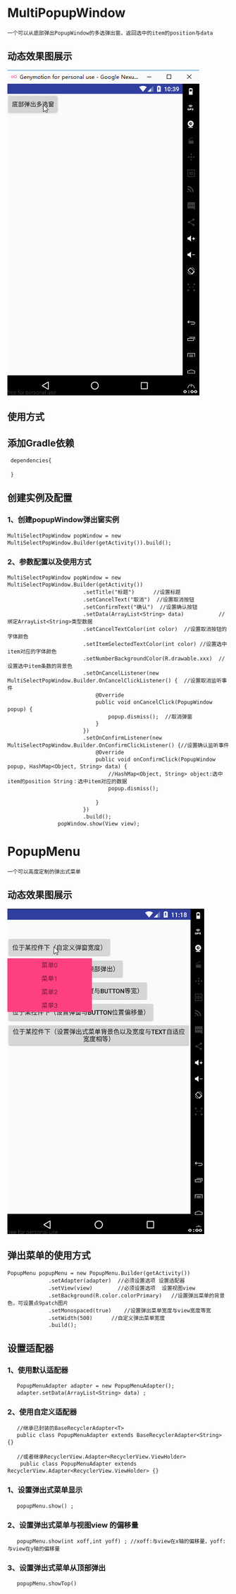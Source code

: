 # **MultiPopupWindow**
    一个可以从底部弹出PopupWindow的多选弹出窗，返回选中的item的position与data
## 动态效果图展示
![image](https://github.com/Sotardust/popupwindow/blob/master/gif/popupWindow.gif)

## 使用方式

## 添加Gradle依赖

     dependencies{
     
     }

## 创建实例及配置
### 1、创建popupWindow弹出窗实例
    MultiSelectPopWindow popWindow = new MultiSelectPopWindow.Builder(getActivity()).build();
### 2、参数配置以及使用方式
    MultiSelectPopWindow popWindow = new MultiSelectPopWindow.Builder(getActivity())
                            .setTitle("标题")      //设置标题
                            .setCancelText("取消")  //设置取消按钮
                            .setConfirmText("确认")  //设置确认按钮
                            .setData(ArrayList<String> data)           //绑定ArrayList<String>类型数据
                            .setCancelTextColor(int color)  //设置取消按钮的字体颜色
                            .setItemSelectedTextColor(int color) //设置选中item对应的字体颜色
                            .setNumberBackgroundColor(R.drawable.xxx)  //设置选中item条数的背景色
                            .setOnCancelListener(new MultiSelectPopWindow.Builder.OnCancelClickListener() {  //设置取消监听事件
                                @Override
                                public void onCancelClick(PopupWindow popup) {
                                    popup.dismiss();  //取消弹窗
                                }
                            })
                            .setOnConfirmListener(new MultiSelectPopWindow.Builder.OnConfirmClickListener() {//设置确认监听事件
                                @Override
                                public void onConfirmClick(PopupWindow popup, HashMap<Object, String> data) {
                                    //HashMap<Object, String> object:选中item的position String：选中item对应的数据
                                    popup.dismiss();

                                }
                            })
                            .build();
                    popWindow.show(View view);
# **PopupMenu**
    一个可以高度定制的弹出式菜单
    
## 动态效果图展示
![image](https://github.com/Sotardust/popupwindow/blob/master/gif/popupmenu.gif)
## 弹出菜单的使用方式
    PopupMenu popupMenu = new PopupMenu.Builder(getActivity())
                 .setAdapter(adapter)  //必须设置选项 设置适配器
                 .setView(view)        //必须设置选项  设置视图view
                 .setBackground(R.color.colorPrimary)   //设置弹出菜单的背景色，可设置点9patch图片
                 .setMonospaced(true)    //设置弹出菜单宽度与view宽度等宽
                 .setWidth(500)      //自定义弹出菜单宽度
                 .build();
## 设置适配器
### 1、使用默认适配器
       PopupMenuAdapter adapter = new PopupMenuAdapter();
       adapter.setData(ArrayList<String> data) ;
### 2、使用自定义适配器 
       //继承已封装的BaseRecyclerAdapter<T> 
       public class PopupMenuAdapter extends BaseRecyclerAdapter<String> {}
       
       //或者继承RecyclerView.Adapter<RecyclerView.ViewHolder>
        public class PopupMenuAdapter extends RecyclerView.Adapter<RecyclerView.ViewHolder> {}
       
### 1、设置弹出式菜单显示
       popupMenu.show() ;
### 2、设置弹出式菜单与视图view 的偏移量
       popupMenu.show(int xoff,int yoff) ; //xoff:与view在x轴的偏移量，yoff:与view在y轴的偏移量
### 3、设置弹出式菜单从顶部弹出
       popupMenu.showTop()
    